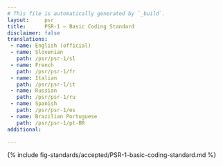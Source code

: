 ```yaml
---
# This file is automatically generated by `_build`.
layout:     psr
title:      PSR-1 — Basic Coding Standard
disclaimer: false
translations:
 - name: English (official)
 - name: Slovenian
   path: /psr/psr-1/sl
 - name: French
   path: /psr/psr-1/fr
 - name: Italian
   path: /psr/psr-1/it
 - name: Russian
   path: /psr/psr-1/ru
 - name: Spanish
   path: /psr/psr-1/es
 - name: Brazilian Portuguese
   path: /psr/psr-1/pt-BR
additional:

---
```

{% include fig-standards/accepted/PSR-1-basic-coding-standard.md %}
